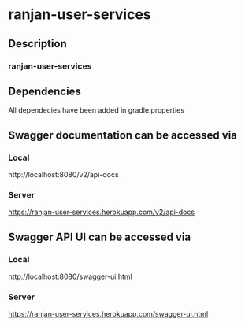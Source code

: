 # ranjan-user-services
## Description

### ranjan-user-services

## Dependencies
All dependecies have been added in gradle.properties


## Swagger documentation can be accessed via
### Local
http://localhost:8080/v2/api-docs
### Server
https://ranjan-user-services.herokuapp.com/v2/api-docs

## Swagger API UI can be accessed via
### Local
http://localhost:8080/swagger-ui.html
### Server
https://ranjan-user-services.herokuapp.com/swagger-ui.html